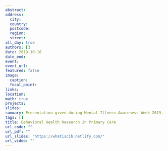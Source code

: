 ```yaml
---
abstract:
address:
  city:
  country:
  postcode:
  region:
  street: 
all_day: true
authors: []
date: 2019-10-10
date_end: 
event: 
event_url:
featured: false
image:
  caption: 
  focal_point: 
links:
location: 
math: true
projects:
slides:
summary: Presentation given during Mental Illness Awareness Week 2019.
tags: []
title: Behavioral Health Research in Primary Care
url_code: ""
url_pdf: ""
url_slides: "https://whatiscih.netlify.com/"
url_video: ""
---
```



